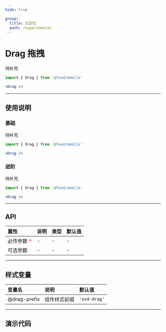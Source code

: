 ```yaml
---
hide: true

group:
  title: 实验性
  path: /experimental
---
```


# Drag 拖拽 <ImportCost name="Drag" />

待补充

<!-- prettier-ignore -->
```jsx | pure
import { Drag } from '@fexd/mobile'

<Drag />
```

---

## 使用说明

### 基础

待补充

<!-- prettier-ignore -->
```jsx | pure
import { Drag } from '@fexd/mobile'

<Drag />
```

### 进阶

待补充

<!-- prettier-ignore -->
```jsx | pure
import { Drag } from '@fexd/mobile'

<Drag />
```

---

## API

| 属性                                         | 说明 | 类型 | 默认值 |
| :------------------------------------------- | :--- | :--- | :----- |
| 必传参数 <span style="color: red;">\*</span> | -    | -    | -      |
| 可选参数                                     | -    | -    | -      |

---

## 样式变量

| 变量名       | 说明         | 默认值      |
| :----------- | :----------- | :---------- |
| @drag-prefix | 组件样式前缀 | `'exd-drag'` |

---

## 演示代码

<code src="./demos/demo1/index.tsx" />
